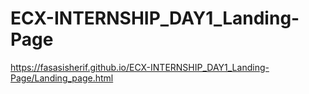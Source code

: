 # ECX-INTERNSHIP_DAY1_Landing-Page
https://fasasisherif.github.io/ECX-INTERNSHIP_DAY1_Landing-Page/Landing_page.html
